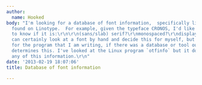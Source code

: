 ```yaml
---
author:
  name: Hooked
body: "I'm looking for a database of font information,  specifically limited to those
  found on Linotype.  For example, given the typeface CRONOS, I'd like to be able
  to know if it is:\r\n\r\n(sans/slab) serif?\r\nmonospaced?\r\ndisplay?\r\nscript?\r\n\r\nI
  can certainly look at a font by hand and decide this for myself, but I was wondering
  for the program that I am writing, if there was a database or tool out there that
  determines this. I've looked at the Linux program `otfinfo` but it does not give
  any of this information.\r\n"
date: '2013-02-19 18:07:06'
title: Database of font information

---
```

